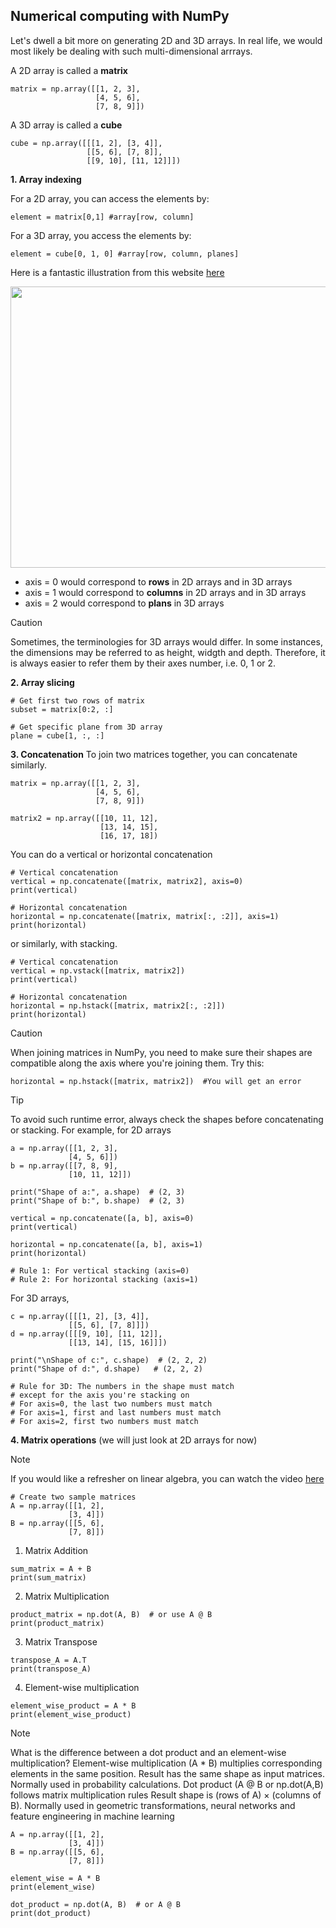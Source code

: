 ## Numerical computing with NumPy
Let's dwell a bit more on generating 2D and 3D arrays. In real life, we would most likely be dealing with such multi-dimensional arrrays. 

A 2D array is called a **matrix**

```
matrix = np.array([[1, 2, 3],
                   [4, 5, 6],
                   [7, 8, 9]])
```

A 3D array is called a **cube**

```
cube = np.array([[[1, 2], [3, 4]],
                 [[5, 6], [7, 8]],
                 [[9, 10], [11, 12]]])
```

**1. Array indexing**

For a 2D array, you can access the elements by:

```
element = matrix[0,1] #array[row, column] 
```

For a 3D array, you access the elements by:

```
element = cube[0, 1, 0] #array[row, column, planes]
```

Here is a fantastic illustration from this website [here](https://bigfundu.medium.com/numpy-basics-4-fbd93ab72164)
<p align="center">
  <img width="690" height="450" src="https://miro.medium.com/v2/resize:fit:1400/format:webp/0*p5YOY0e2EXIYHGma.png">
</p>

- axis = 0 would correspond to **rows** in 2D arrays and in 3D arrays
- axis = 1 would correspond to **columns** in 2D arrays and in 3D arrays
- axis = 2 would correspond to **plans** in 3D arrays

> [!CAUTION]
> Sometimes, the terminologies for 3D arrays would differ. In some instances, the dimensions may be referred to as height, widgth and depth. Therefore, it is always easier to refer them by their axes number, i.e. 0, 1 or 2.

**2. Array slicing**
```
# Get first two rows of matrix
subset = matrix[0:2, :]

# Get specific plane from 3D array
plane = cube[1, :, :]
```

**3. Concatenation**
To join two matrices together, you can concatenate similarly. 

```
matrix = np.array([[1, 2, 3],
                   [4, 5, 6],
                   [7, 8, 9]])

matrix2 = np.array([[10, 11, 12],
                    [13, 14, 15],
                    [16, 17, 18])
```

You can do a vertical or horizontal concatenation 

```
# Vertical concatenation
vertical = np.concatenate([matrix, matrix2], axis=0)
print(vertical)

# Horizontal concatenation
horizontal = np.concatenate([matrix, matrix[:, :2]], axis=1)
print(horizontal)
```

or similarly, with stacking. 
```
# Vertical concatenation
vertical = np.vstack([matrix, matrix2])
print(vertical)

# Horizontal concatenation
horizontal = np.hstack([matrix, matrix2[:, :2]])
print(horizontal)
```

> [!CAUTION]
> When joining matrices in NumPy, you need to make sure their shapes are compatible along the axis where you're joining them.
> Try this:
> ```
> horizontal = np.hstack([matrix, matrix2])  #You will get an error 
> ```

> [!TIP]
> To avoid such runtime error, always check the shapes before concatenating or stacking.
> For example, for 2D arrays
> ```
> a = np.array([[1, 2, 3],
>              [4, 5, 6]])    
> b = np.array([[7, 8, 9],
>              [10, 11, 12]])
> 
> print("Shape of a:", a.shape)  # (2, 3)
> print("Shape of b:", b.shape)  # (2, 3)
> 
> vertical = np.concatenate([a, b], axis=0)
> print(vertical)
>
> horizontal = np.concatenate([a, b], axis=1)
> print(horizontal)
> 
> # Rule 1: For vertical stacking (axis=0)
> # Rule 2: For horizontal stacking (axis=1)
> ```
>
> For 3D arrays, 
> 
> ```
> c = np.array([[[1, 2], [3, 4]],
>              [[5, 6], [7, 8]]])    
> d = np.array([[[9, 10], [11, 12]],
>              [[13, 14], [15, 16]]])
>
> print("\nShape of c:", c.shape)  # (2, 2, 2)
> print("Shape of d:", d.shape)   # (2, 2, 2)
>
> # Rule for 3D: The numbers in the shape must match 
> # except for the axis you're stacking on
> # For axis=0, the last two numbers must match
> # For axis=1, first and last numbers must match
> # For axis=2, first two numbers must match
> 

**4. Matrix operations** (we will just look at 2D arrays for now)

> [!NOTE]
> If you would like a refresher on linear algebra, you can watch the video [here](https://www.youtube.com/watch?v=p48uw2vFWQs&t=10s)

 ```
# Create two sample matrices
A = np.array([[1, 2], 
              [3, 4]])
B = np.array([[5, 6],
              [7, 8]])
```

1. Matrix Addition
```
sum_matrix = A + B
print(sum_matrix)
```

2. Matrix Multiplication
```
product_matrix = np.dot(A, B)  # or use A @ B
print(product_matrix)
```

3. Matrix Transpose
```
transpose_A = A.T
print(transpose_A)
```

4. Element-wise multiplication
```
element_wise_product = A * B
print(element_wise_product)
```


> [!NOTE]  
> What is the difference between a dot product and an element-wise multiplication?
> Element-wise multiplication (A * B) multiplies corresponding elements in the same position. Result has the same shape as input matrices. Normally used in probability calculations. 
> Dot product (A @ B or np.dot(A,B) follows matrix multiplication rules Result shape is (rows of A) × (columns of B). Normally used in geometric transformations, neural networks and feature engineering in machine learning
> 
> ```
> A = np.array([[1, 2],
>              [3, 4]])
> B = np.array([[5, 6],
>              [7, 8]])
>
> element_wise = A * B
> print(element_wise)
>
> dot_product = np.dot(A, B)  # or A @ B
> print(dot_product)

